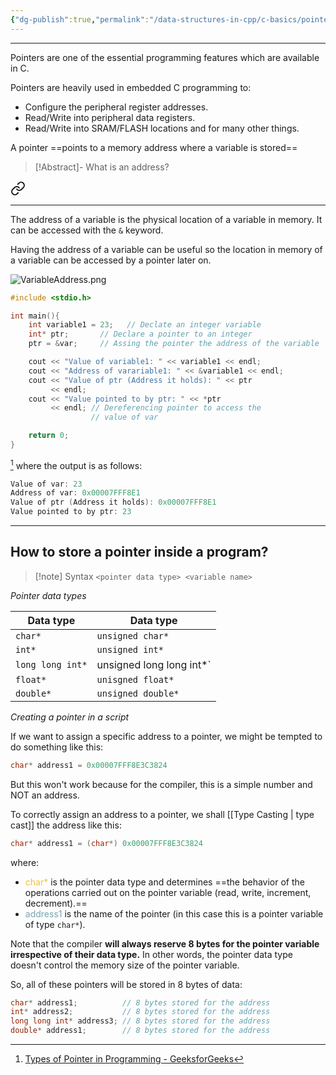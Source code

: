 ```yaml
---
{"dg-publish":true,"permalink":"/data-structures-in-cpp/c-basics/pointers/"}
---
```


---

Pointers are one of the essential programming features which are available in C.

Pointers are heavily used in embedded C programming to:
- Configure the peripheral register addresses.
- Read/Write into peripheral data registers.
- Read/Write into SRAM/FLASH locations and for many other things.

A pointer ==points to a memory address where a variable is stored==

> [!Abstract]- What is an address?
> 
<div class="transclusion internal-embed is-loaded"><a class="markdown-embed-link" href="/data-structures-in-cpp/c-basics/address/" aria-label="Open link"><svg xmlns="http://www.w3.org/2000/svg" width="24" height="24" viewBox="0 0 24 24" fill="none" stroke="currentColor" stroke-width="2" stroke-linecap="round" stroke-linejoin="round" class="svg-icon lucide-link"><path d="M10 13a5 5 0 0 0 7.54.54l3-3a5 5 0 0 0-7.07-7.07l-1.72 1.71"></path><path d="M14 11a5 5 0 0 0-7.54-.54l-3 3a5 5 0 0 0 7.07 7.07l1.71-1.71"></path></svg></a><div class="markdown-embed">




---

The address of a variable is the physical location of a variable in memory. It can be accessed with the `&` keyword. 

Having the address of a variable can be useful so the location in memory of a variable can be accessed by a pointer later on.

![VariableAddress.png](/img/user/Data%20Structures%20in%20Cpp/Reference%20images/VariableAddress.png)

```c++
#include <stdio.h>

int main(){
	int variable1 = 23;   // Declate an integer variable
	int* ptr;       // Declare a pointer to an integer
	ptr = &var;     // Assing the pointer the address of the variable

    cout << "Value of variable1: " << variable1 << endl;
    cout << "Address of varariable1: " << &variable1 << endl;
    cout << "Value of ptr (Address it holds): " << ptr
         << endl;
    cout << "Value pointed to by ptr: " << *ptr
         << endl; // Dereferencing pointer to access the
                  // value of var

    return 0; 
}
```

[^1]
where the output is as follows:

```c++
Value of var: 23
Address of var: 0x00007FFF8E1
Value of ptr (Address it holds): 0x00007FFF8E1
Value pointed to by ptr: 23
```

[^1]: [Types of Pointer in Programming - GeeksforGeeks](https://www.geeksforgeeks.org/types-of-pointer-in-programming/)

</div></div>


---
## How to store a pointer inside a program?

> [!note] Syntax
> `<pointer data type> <variable name>`

_Pointer data types_

| Data type        | Data type                |
| ---------------- | ------------------------ |
| `char*`          | `unsigned char*`         |
| `int*`           | `unsigned int*`          |
| `long long int*` | unsigned long long int*` |
| `float*`         | `unisgned float*`        |
| `double*`        | `unsigned double*`       |

_Creating a pointer in a script_

If we want to assign a specific address to a pointer, we might be tempted to do something like this:
```C++
char* address1 = 0x00007FFF8E3C3824
```
But this won't work because for the compiler, this is a simple number and NOT an address.

To correctly assign an address to a pointer, we shall [[Type Casting \| type cast]] the address like this:
```C++
char* address1 = (char*) 0x00007FFF8E3C3824
```
where:
-  <font color="#f1c232">char*</font>   is the pointer data type and determines ==the behavior of the operations carried out on the pointer variable (read, write, increment, decrement).==
- <font color="#76a5af">address1</font>   is the name of the pointer (in this case this is a pointer variable of type `char*`).

Note that the compiler **will always reserve 8 bytes for the pointer variable irrespective of their data type.** In other words, the pointer data type doesn't control the memory size of the pointer variable.

So, all of these pointers will be stored in 8 bytes of data:
```C++
char* address1;          // 8 bytes stored for the address
int* address2;           // 8 bytes stored for the address
long long int* address3; // 8 bytes stored for the address
double* address1;        // 8 bytes stored for the address
```




